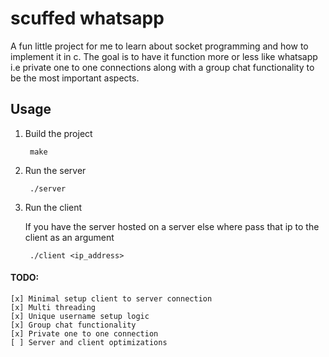# scuffed whatsapp

A fun little project for me to learn about socket programming and how to implement it in c. The goal is to have it function more or less like whatsapp i.e private one to one connections along with a group chat functionality to be the most important aspects.

## Usage
1. Build the project 

        make 

2. Run the server

        ./server

3. Run the client
    
   If you have the server hosted on a server else where pass that ip to the client as an argument

        ./client <ip_address>

#### TODO:
    [x] Minimal setup client to server connection
    [x] Multi threading  
    [x] Unique username setup logic
    [x] Group chat functionality
    [x] Private one to one connection 
    [ ] Server and client optimizations



